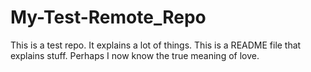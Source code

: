 # My-Test-Remote_Repo

This is a test repo. It explains a lot of things.
This is a README file that explains stuff.
Perhaps I now know the true meaning of love.